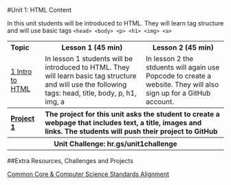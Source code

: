 #Unit 1: HTML Content 

In this unit students will be introduced to HTML. They will learn tag structure and will use basic tags `<head> <body> <p> <h1> <img> <a>`

<table>
<tr>
	<th align="left">Topic</th>
	<th>Lesson 1 (45 min)</th>
	<th>Lesson 2 (45 min)</th>
</tr>
<tr>
	<td align="left"> <a href="topics/topic1">1 Intro to HTML</a> </td>
	<td>In lesson 1 students will be introduced to HTML. They will learn basic tag structure and will use the following tags: head, title, body, p, h1, img, a  <br></td>
	<td>In lesson 2 the stduents will again use Popcode to create a website. They will also sign up for a GitHub account.</td>
</tr>
<tr>
	<th align="left"><a href ="projects/project1" >Project 1 </a> </th>
	<th align="left" colspan="2">The project for this unit asks the student to create a webpage that includes text, a title, images and links. The students will push their project to GitHub </th>
</tr>
<tr>
	<th align="center" colspan="3">Unit Challenge: hr.gs/unit1challenge </th>
</tr>

</table>


##Extra Resources, Challenges and Projects

[Common Core & Computer Science Standards Alignment](csStandards.md)

